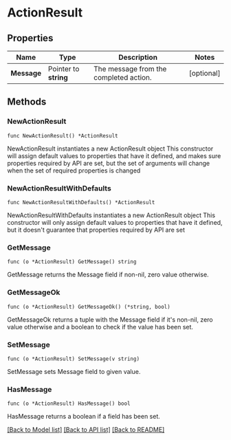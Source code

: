 # ActionResult

## Properties

Name | Type | Description | Notes
------------ | ------------- | ------------- | -------------
**Message** | Pointer to **string** | The message from the completed action. | [optional] 

## Methods

### NewActionResult

`func NewActionResult() *ActionResult`

NewActionResult instantiates a new ActionResult object
This constructor will assign default values to properties that have it defined,
and makes sure properties required by API are set, but the set of arguments
will change when the set of required properties is changed

### NewActionResultWithDefaults

`func NewActionResultWithDefaults() *ActionResult`

NewActionResultWithDefaults instantiates a new ActionResult object
This constructor will only assign default values to properties that have it defined,
but it doesn't guarantee that properties required by API are set

### GetMessage

`func (o *ActionResult) GetMessage() string`

GetMessage returns the Message field if non-nil, zero value otherwise.

### GetMessageOk

`func (o *ActionResult) GetMessageOk() (*string, bool)`

GetMessageOk returns a tuple with the Message field if it's non-nil, zero value otherwise
and a boolean to check if the value has been set.

### SetMessage

`func (o *ActionResult) SetMessage(v string)`

SetMessage sets Message field to given value.

### HasMessage

`func (o *ActionResult) HasMessage() bool`

HasMessage returns a boolean if a field has been set.


[[Back to Model list]](../README.md#documentation-for-models) [[Back to API list]](../README.md#documentation-for-api-endpoints) [[Back to README]](../README.md)


